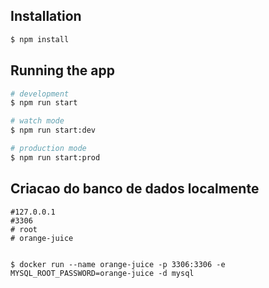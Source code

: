 ## Installation

```bash
$ npm install
```

## Running the app

```bash
# development
$ npm run start

# watch mode
$ npm run start:dev

# production mode
$ npm run start:prod
```



## Criacao do banco de dados localmente
```
#127.0.0.1
#3306
# root
# orange-juice


$ docker run --name orange-juice -p 3306:3306 -e MYSQL_ROOT_PASSWORD=orange-juice -d mysql

```